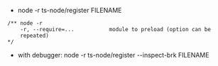 * node -r ts-node/register FILENAME


```
/** node -r 
    -r, --require=...           module to preload (option can be
    repeated)
*/
```

* with debugger: node  -r ts-node/register --inspect-brk FILENAME

